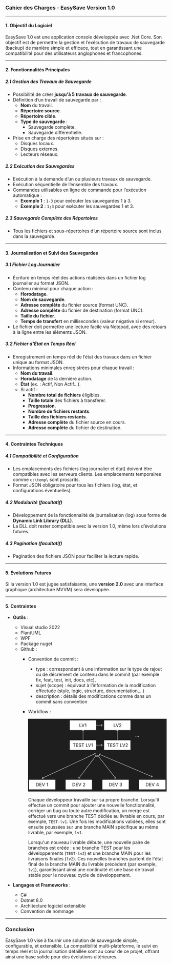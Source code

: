 ### **Cahier des Charges - EasySave Version 1.0**

---

#### **1. Objectif du Logiciel**
EasySave 1.0 est une application console développée avec .Net Core. Son objectif est de permettre la gestion et l’exécution de travaux de sauvegarde (backup) de manière simple et efficace, tout en garantissant une compatibilité pour des utilisateurs anglophones et francophones.

---

#### **2. Fonctionnalités Principales**

##### **2.1 Gestion des Travaux de Sauvegarde**
- Possibilité de créer **jusqu'à 5 travaux de sauvegarde**.
- Définition d’un travail de sauvegarde par :
  - **Nom** du travail.
  - **Répertoire source**.
  - **Répertoire cible**.
  - **Type de sauvegarde** :
    - Sauvegarde complète.
    - Sauvegarde différentielle.
- Prise en charge des répertoires situés sur :
  - Disques locaux.
  - Disques externes.
  - Lecteurs réseaux.

##### **2.2 Exécution des Sauvegardes**
- Exécution à la demande d’un ou plusieurs travaux de sauvegarde.
- Exécution séquentielle de l’ensemble des travaux.
- Commandes utilisables en ligne de commande pour l’exécution automatique :
  - **Exemple 1** : `1-3` pour exécuter les sauvegardes 1 à 3.
  - **Exemple 2** : `1;3` pour exécuter les sauvegardes 1 et 3.

##### **2.3 Sauvegarde Complète des Répertoires**
- Tous les fichiers et sous-répertoires d’un répertoire source sont inclus dans la sauvegarde.

---

#### **3. Journalisation et Suivi des Sauvegardes**

##### **3.1 Fichier Log Journalier**
- Écriture en temps réel des actions réalisées dans un fichier log journalier au format JSON.
- Contenu minimal pour chaque action :
  - **Horodatage**.
  - **Nom de sauvegarde**.
  - **Adresse complète** du fichier source (format UNC).
  - **Adresse complète** du fichier de destination (format UNC).
  - **Taille du fichier**.
  - **Temps de transfert** en millisecondes (valeur négative si erreur).
- Le fichier doit permettre une lecture facile via Notepad, avec des retours à la ligne entre les éléments JSON.

##### **3.2 Fichier d'État en Temps Réel**
- Enregistrement en temps réel de l’état des travaux dans un fichier unique au format JSON.
- Informations minimales enregistrées pour chaque travail :
  - **Nom du travail**.
  - **Horodatage** de la dernière action.
  - **État** (ex. : Actif, Non Actif...).
  - Si actif :
    - **Nombre total de fichiers** éligibles.
    - **Taille totale** des fichiers à transférer.
    - **Progression**.
    - **Nombre de fichiers restants**.
    - **Taille des fichiers restants**.
    - **Adresse complète** du fichier source en cours.
    - **Adresse complète** du fichier de destination.

---

#### **4. Contraintes Techniques**

##### **4.1 Compatibilité et Configuration**
- Les emplacements des fichiers (log journalier et état) doivent être compatibles avec les serveurs clients. Les emplacements temporaires comme `c:\temp\` sont proscrits.
- Format JSON obligatoire pour tous les fichiers (log, état, et configurations éventuelles).

##### **4.2 Modularité (facultatif)**
- Développement de la fonctionnalité de journalisation (log) sous forme de **Dynamic Link Library (DLL)**.
- La DLL doit rester compatible avec la version 1.0, même lors d’évolutions futures.

##### **4.3 Pagination (facultatif)**
- Pagination des fichiers JSON pour faciliter la lecture rapide.

---

#### **5. Évolutions Futures**
Si la version 1.0 est jugée satisfaisante, une **version 2.0** avec une interface graphique (architecture MVVM) sera développée.

---
#### **5. Contraintes**
- **Outils** :
  - Visual studio 2022
  - PlantUML
  - WPF
  - Package nuget
  - Github : 
    - Convention de commit :
      - type : correspondant à une information sur le type de rajout ou de décrément de
        contenu dans le commit (par exemple fix, feat, test, init, docs, etc),
      - sujet (scope) : équivaut à l’information de la modification effectuée (style, logic,
        structure, documentation,...)
      - description : détails des modifications comme dans un commit sans convention
    - Workflow :

      ![workflow](img/workflow.png)

      Chaque développeur travaille sur sa propre branche. Lorsqu'il effectue un commit pour 
      ajouter une nouvelle fonctionnalité, corriger un bug ou toute autre modification, un merge 
      est effectué vers une branche TEST dédiée au livrable en cours, par exemple, `TEST-lv1`. Une fois les modifications
      validées, elles sont ensuite poussées sur une branche MAIN spécifique au même livrable, par exemple, `lv1`.

      Lorsqu'un nouveau livrable débute, une nouvelle paire de branches est créée : une branche TEST 
      pour les développements (`TEST-lv2`) et une branche MAIN pour les livraisons finales (`lv2`).
      Ces nouvelles branches partent de l'état final de la branche MAIN du livrable précédent (par exemple, `lv1`), 
      garantissant ainsi une continuité et une base de travail stable pour le nouveau cycle de développement.

- **Langages et Frameworks** :
  - C#
  - Dotnet 8.0
  - Architecture logiciel extensible
  - Convention de nommage


---

### **Conclusion**
EasySave 1.0 vise à fournir une solution de sauvegarde simple, configurable, et extensible. La compatibilité multi-plateforme, le suivi en temps réel et la journalisation détaillée sont au cœur de ce projet, offrant ainsi une base solide pour des évolutions ultérieures.